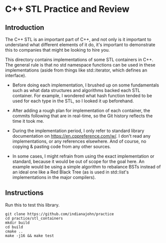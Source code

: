 C++ STL Practice and Review
============
Introduction
-----------
The C++ STL is an important part of C++, and not only is it important to understand
what different elements of it do, it's important to demonstrate this to companies
that might be looking to hire you.

This directory contains implementations of some STL containers in C++. The
general rule is that no std namespace functions can be used in these implementations
(aside from things like std::iterator, which defines an interface). 

* Before doing each implementation, I brushed up on some fundamentals such as
  what data structures and algorithms backed each STL container. For example,
  I wondered what hash function tended to be used for each type in the STL, so
  I looked it up beforehand.

* After adding a rough plan for implementation of each container, the commits
  following that are in real-time, so the Git history reflects the time it took
  me.

* During the implementation period, I only refer to standard library documentation on
  https://en.cppreference.com/w/. I don't read any implementations, or any references 
  elsewhere. And of course, no copying & pasting code from any other sources.

* In some cases, I might refrain from using the exact implementation or standard, because
  it would be out of scope for the goal here. An example would be using a simple
  algorithm to rebalance BSTs instead of an ideal one like a Red Black Tree (as is
  used in std::list's implementations in the major compilers).

Instructions
------------
Run this to test this library.

```
git clone https://github.com/indianajohn/practice
cd practice/stl_containers
mkdir build
cd build
cmake ..
make -j16 && make test
```
